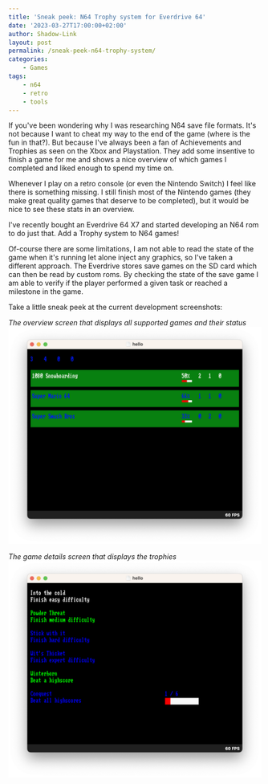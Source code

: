 ```yaml
---
title: 'Sneak peek: N64 Trophy system for Everdrive 64'
date: '2023-03-27T17:00:00+02:00'
author: Shadow-Link
layout: post
permalink: /sneak-peek-n64-trophy-system/
categories:
    - Games
tags:
    - n64
    - retro
    - tools
---
```


If you've been wondering why I was researching N64 save file formats. It's not because I want to cheat my way to the end of the game (where is the fun in that?). But because I've always been a fan of Achievements and Trophies as seen on the Xbox and Playstation. They add some insentive to finish a game for me and shows a nice overview of which games I completed and liked enough to spend my time on.

Whenever I play on a retro console (or even the Nintendo Switch) I feel like there is something missing. I still finish most of the Nintendo games (they make great quality games that deserve to be completed), but it would be nice to see these stats in an overview.

I've recently bought an Everdrive 64 X7 and started developing an N64 rom to do just that. Add a Trophy system to N64 games!

Of-course there are some limitations, I am not able to read the state of the game when it's running let alone inject any graphics, so I've taken a different approach. The Everdrive stores save games on the SD card which can then be read by custom roms. By checking the state of the save game I am able to verify if the player performed a given task or reached a milestone in the game.

Take a little sneak peek at the current development screenshots:

_The overview screen that displays all supported games and their status_
![TrophyOverview](/assets/images/post/n64-trophies-overview.png)

_The game details screen that displays the trophies_
![TrophyGameStats](/assets/images/post/n64-trophies-game-stats.png)
